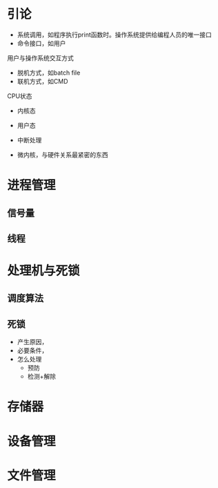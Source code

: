 # 引论

- 系统调用，如程序执行print函数时。操作系统提供给编程人员的唯一接口
- 命令接口，如用户

用户与操作系统交互方式
- 脱机方式，如batch file
- 联机方式，如CMD

CPU状态
- 内核态
- 用户态

- 中断处理

- 微内核，与硬件关系最紧密的东西

# 进程管理

## 信号量

## 线程

# 处理机与死锁

## 调度算法

## 死锁

- 产生原因，
- 必要条件，
- 怎么处理   
    - 预防
    - 检测+解除

# 存储器

# 设备管理

# 文件管理

